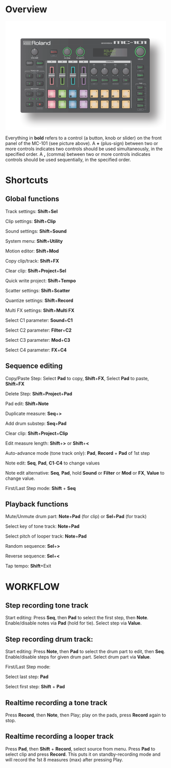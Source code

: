 # Overview

![Roland MC-101 Diagram](mc-101.PNG)

Everything in **bold** refers to a control (a button, knob or slider) on the front panel of the MC-101 (see picture above). A **+** (plus-sign) between two or more controls indicates two controls should be used simultaneously, in the specified order. A **,** (comma) between two or more controls indicates controls should be used sequentially, in the specified order.

# Shortcuts

## Global functions

Track settings: **Shift**+**Sel**

Clip settings: **Shift**+**Clip**

Sound settings: **Shift**+**Sound**

System menu: **Shift**+**Utility**

Motion editor: **Shift**+**Mod**

Copy clip/track: **Shift**+**FX**

Clear clip: **Shift**+**Project**+**Sel**

Quick write project: **Shift**+**Tempo**


Scatter settings: **Shift**+**Scatter**

Quantize settings: **Shift**+**Record**

Multi FX settings: **Shift**+**Multi FX**


Select C1 parameter: **Sound**+**C1**

Select C2 parameter: **Filter**+**C2**

Select C3 parameter: **Mod**+**C3**

Select C4 parameter: **FX**+**C4**


## Sequence editing

Copy/Paste Step: Select **Pad** to copy, **Shift**+**FX**, Select **Pad** to paste, **Shift**+**FX**

Delete Step: **Shift**+**Project**+**Pad**

Pad edit: **Shift**+**Note**

Duplicate measure: **Seq**+**>**

Add drum substep: **Seq**+**Pad**

Clear clip: **Shift**+**Project**+**Clip**

Edit measure length: **Shift**+**>** or **Shift**+**<**

Auto-advance mode (tone track only): **Pad**, **Record** + **Pad** of 1st step

Note edit: **Seq**, **Pad**, **C1**-**C4** to change values

Note edit alternative: **Seq**, **Pad**, hold **Sound** or **Filter** or **Mod** or **FX**, **Value** to change value.

First/Last Step mode: **Shift** + **Seq**


## Playback functions


Mute/Unmute drum part: **Note**+**Pad** (for clip) or **Sel**+**Pad** (for track)

Select key of tone track: **Note**+**Pad**

Select pitch of looper track: **Note**+**Pad**

Random sequence: **Sel**+**>**

Reverse sequence: **Sel**+**<**

Tap tempo: **Shift**+Exit



# WORKFLOW


## Step recording tone track


Start editing: Press **Seq**, then **Pad** to select the first step, then **Note**. Enable/disable notes via **Pad** (hold for tie). Select step via **Value**.


## Step recording drum track:


Start editing: Press **Note**, then **Pad** to select the drum part to edit, then **Seq**. Enable/disable steps for given drum part. Select drum part via **Value**.


First/Last Step mode:


Select last step: **Pad**

Select first step: **Shift** + **Pad**


## Realtime recording a tone track


Press **Record**, then **Note**, then Play; play on the pads, press **Record** again to stop.


## Realtime recording a looper track


Press **Pad**, then **Shift** + **Record**, select source from menu. Press **Pad** to select clip and press **Record**. This puts it on standby-recording mode and will record the 1st 8 measures (max) after pressing Play.

